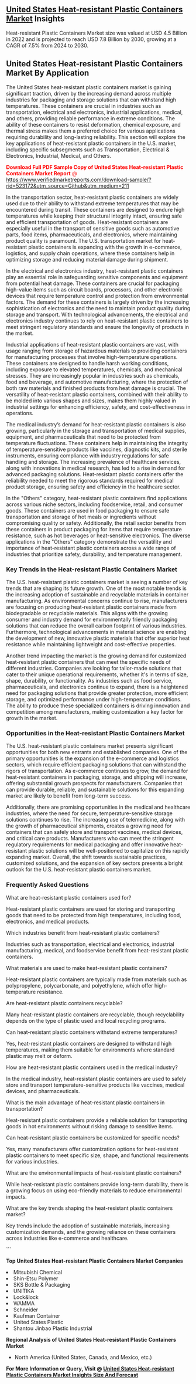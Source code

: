 <h2><a href="https://www.verifiedmarketreports.com/download-sample/?rid=523172&amp;utm_source=Github&amp;utm_medium=211" target="_blank">United States Heat-resistant Plastic Containers Market</a> Insights</h2><p>Heat-resistant Plastic Containers Market size was valued at USD 4.5 Billion in 2022 and is projected to reach USD 7.8 Billion by 2030, growing at a CAGR of 7.5% from 2024 to 2030.</p><p><h2>United States Heat-resistant Plastic Containers Market By Application</h2><p>The United States heat-resistant plastic containers market is gaining significant traction, driven by the increasing demand across multiple industries for packaging and storage solutions that can withstand high temperatures. These containers are crucial in industries such as transportation, electrical and electronics, industrial applications, medical, and others, providing reliable performance in extreme conditions. The ability of these containers to resist deformation, chemical exposure, and thermal stress makes them a preferred choice for various applications requiring durability and long-lasting reliability. This section will explore the key applications of heat-resistant plastic containers in the U.S. market, including specific subsegments such as Transportation, Electrical & Electronics, Industrial, Medical, and Others. <p><span class=""><span style="color: #ff0000;"><strong>Download Full PDF Sample Copy of United States Heat-resistant Plastic Containers Market Report</strong> @ </span><a href="https://www.verifiedmarketreports.com/download-sample/?rid=523172&amp;utm_source=Github&amp;utm_medium=211" target="_blank">https://www.verifiedmarketreports.com/download-sample/?rid=523172&amp;utm_source=Github&amp;utm_medium=211</a></span></p><p>In the transportation sector, heat-resistant plastic containers are widely used due to their ability to withstand extreme temperatures that may be encountered during transit. These containers are designed to endure high temperatures while keeping their structural integrity intact, ensuring safe and efficient transportation of goods. Heat-resistant containers are especially useful in the transport of sensitive goods such as automotive parts, food items, pharmaceuticals, and electronics, where maintaining product quality is paramount. The U.S. transportation market for heat-resistant plastic containers is expanding with the growth in e-commerce, logistics, and supply chain operations, where these containers help in optimizing storage and reducing material damage during shipment.</p><p>In the electrical and electronics industry, heat-resistant plastic containers play an essential role in safeguarding sensitive components and equipment from potential heat damage. These containers are crucial for packaging high-value items such as circuit boards, processors, and other electronic devices that require temperature control and protection from environmental factors. The demand for these containers is largely driven by the increasing sophistication of electronics and the need to maintain product quality during storage and transport. With technological advancements, the electrical and electronics industry continues to rely on heat-resistant plastic containers to meet stringent regulatory standards and ensure the longevity of products in the market.</p><p>Industrial applications of heat-resistant plastic containers are vast, with usage ranging from storage of hazardous materials to providing containers for manufacturing processes that involve high-temperature operations. These containers are designed to handle harsh working conditions, including exposure to elevated temperatures, chemicals, and mechanical stresses. They are increasingly popular in industries such as chemicals, food and beverage, and automotive manufacturing, where the protection of both raw materials and finished products from heat damage is crucial. The versatility of heat-resistant plastic containers, combined with their ability to be molded into various shapes and sizes, makes them highly valued in industrial settings for enhancing efficiency, safety, and cost-effectiveness in operations.</p><p>The medical industry’s demand for heat-resistant plastic containers is also growing, particularly in the storage and transportation of medical supplies, equipment, and pharmaceuticals that need to be protected from temperature fluctuations. These containers help in maintaining the integrity of temperature-sensitive products like vaccines, diagnostic kits, and sterile instruments, ensuring compliance with industry regulations for safe handling and storage. The increasing prevalence of healthcare services, along with innovations in medical research, has led to a rise in demand for advanced packaging solutions. Heat-resistant plastic containers offer the reliability needed to meet the rigorous standards required for medical product storage, ensuring safety and efficiency in the healthcare sector.</p><p>In the "Others" category, heat-resistant plastic containers find applications across various niche sectors, including foodservice, retail, and consumer goods. These containers are used in food packaging to ensure safe transportation and storage of hot meals or ingredients without compromising quality or safety. Additionally, the retail sector benefits from these containers in product packaging for items that require temperature resistance, such as hot beverages or heat-sensitive electronics. The diverse applications in the "Others" category demonstrate the versatility and importance of heat-resistant plastic containers across a wide range of industries that prioritize safety, durability, and temperature management.</p><h3>Key Trends in the Heat-resistant Plastic Containers Market</h3><p>The U.S. heat-resistant plastic containers market is seeing a number of key trends that are shaping its future growth. One of the most notable trends is the increasing adoption of sustainable and recyclable materials in container manufacturing. As environmental concerns continue to rise, manufacturers are focusing on producing heat-resistant plastic containers made from biodegradable or recyclable materials. This aligns with the growing consumer and industry demand for environmentally friendly packaging solutions that can reduce the overall carbon footprint of various industries. Furthermore, technological advancements in material science are enabling the development of new, innovative plastic materials that offer superior heat resistance while maintaining lightweight and cost-effective properties.</p><p>Another trend impacting the market is the growing demand for customized heat-resistant plastic containers that can meet the specific needs of different industries. Companies are looking for tailor-made solutions that cater to their unique operational requirements, whether it's in terms of size, shape, durability, or functionality. As industries such as food service, pharmaceuticals, and electronics continue to expand, there is a heightened need for packaging solutions that provide greater protection, more efficient storage, and optimized performance under high-temperature conditions. The ability to produce these specialized containers is driving innovation and competition among manufacturers, making customization a key factor for growth in the market.</p><h3>Opportunities in the Heat-resistant Plastic Containers Market</h3><p>The U.S. heat-resistant plastic containers market presents significant opportunities for both new entrants and established companies. One of the primary opportunities is the expansion of the e-commerce and logistics sectors, which require efficient packaging solutions that can withstand the rigors of transportation. As e-commerce continues to grow, the demand for heat-resistant containers in packaging, storage, and shipping will increase, offering substantial growth prospects for manufacturers. Companies that can provide durable, reliable, and sustainable solutions for this expanding market are likely to benefit from long-term success.</p><p>Additionally, there are promising opportunities in the medical and healthcare industries, where the need for secure, temperature-sensitive storage solutions continues to rise. The increasing use of telemedicine, along with the growth of pharmaceutical shipments, creates a growing need for containers that can safely store and transport vaccines, medical devices, and critical care products. Manufacturers who can meet the stringent regulatory requirements for medical packaging and offer innovative heat-resistant plastic solutions will be well-positioned to capitalize on this rapidly expanding market. Overall, the shift towards sustainable practices, customized solutions, and the expansion of key sectors presents a bright outlook for the U.S. heat-resistant plastic containers market.</p><h3>Frequently Asked Questions</h3><p>What are heat-resistant plastic containers used for?</p><p>Heat-resistant plastic containers are used for storing and transporting goods that need to be protected from high temperatures, including food, electronics, and medical products.</p><p>Which industries benefit from heat-resistant plastic containers?</p><p>Industries such as transportation, electrical and electronics, industrial manufacturing, medical, and foodservice benefit from heat-resistant plastic containers.</p><p>What materials are used to make heat-resistant plastic containers?</p><p>Heat-resistant plastic containers are typically made from materials such as polypropylene, polycarbonate, and polyethylene, which offer high-temperature resistance.</p><p>Are heat-resistant plastic containers recyclable?</p><p>Many heat-resistant plastic containers are recyclable, though recyclability depends on the type of plastic used and local recycling programs.</p><p>Can heat-resistant plastic containers withstand extreme temperatures?</p><p>Yes, heat-resistant plastic containers are designed to withstand high temperatures, making them suitable for environments where standard plastic may melt or deform.</p><p>How are heat-resistant plastic containers used in the medical industry?</p><p>In the medical industry, heat-resistant plastic containers are used to safely store and transport temperature-sensitive products like vaccines, medical devices, and pharmaceuticals.</p><p>What is the main advantage of heat-resistant plastic containers in transportation?</p><p>Heat-resistant plastic containers provide a reliable solution for transporting goods in hot environments without risking damage to sensitive items.</p><p>Can heat-resistant plastic containers be customized for specific needs?</p><p>Yes, many manufacturers offer customization options for heat-resistant plastic containers to meet specific size, shape, and functional requirements for various industries.</p><p>What are the environmental impacts of heat-resistant plastic containers?</p><p>While heat-resistant plastic containers provide long-term durability, there is a growing focus on using eco-friendly materials to reduce environmental impacts.</p><p>What are the key trends shaping the heat-resistant plastic containers market?</p><p>Key trends include the adoption of sustainable materials, increasing customization demands, and the growing reliance on these containers across industries like e-commerce and healthcare.</p>```</p><p><strong>Top United States Heat-resistant Plastic Containers Market Companies</strong></p><div data-test-id=""><p><li>Mitsubishi Chemical</li><li> Shin-Etsu Polymer</li><li> SKS Bottle & Packaging</li><li> UNITIKA</li><li> Lock&lock</li><li> WAMMA</li><li> Schneider</li><li> Kaufman Container</li><li> United States Plastic</li><li> Shantou Jinbao Plastic Industrial</li></p><div><strong>Regional Analysis of&nbsp;United States Heat-resistant Plastic Containers Market</strong></div><ul><li dir="ltr"><p dir="ltr">North America&nbsp;(United States, Canada, and Mexico, etc.)</p></li></ul><p><strong>For More Information or Query, Visit @&nbsp;</strong><strong><a href="https://www.verifiedmarketreports.com/product/heat-resistant-plastic-containers-market/?utm_source=Github&amp;utm_medium=211" target="_blank">United States Heat-resistant Plastic Containers Market Insights Size And Forecast</a></strong></p></div>
